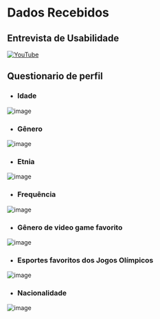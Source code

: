 # Dados Recebidos 

## Entrevista de Usabilidade 
[![YouTube](https://img.shields.io/badge/YouTube-%23FF0000.svg?style=for-the-badge&logo=YouTube&logoColor=white)](https://youtu.be/iFGoieGy7Bo)

## Questionario de perfil 

- ### Idade 
![image](https://user-images.githubusercontent.com/80297158/226757747-b067ade5-a3c1-44a8-afdf-4c623069ca3f.png)

- ### Gênero
![image](https://user-images.githubusercontent.com/80297158/226757998-94cea5f7-1163-4b3e-9bd7-d9534dd250ea.png)

- ### Etnia 
![image](https://user-images.githubusercontent.com/80297158/226758121-206a515e-b53b-463d-877e-715af9d44d17.png)

- ### Frequência
![image](https://user-images.githubusercontent.com/80297158/226758207-9402ad37-44a3-4da4-9e56-6bbc0bdfdc21.png)

- ### Gênero de video game favorito
![image](https://user-images.githubusercontent.com/80297158/226758309-5c9ccec6-f58c-4239-a299-4b98f776f764.png)

- ### Esportes favoritos dos Jogos Olímpicos
![image](https://user-images.githubusercontent.com/80297158/226758455-2bbfeb97-35c9-42ce-982d-93cd1636fb2d.png)

- ### Nacionalidade 
![image](https://user-images.githubusercontent.com/80297158/226758726-7ffa6879-67fc-495a-93dd-3fd690f134f3.png)
